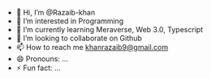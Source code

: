 - 👋 Hi, I’m @Razaib-khan
- 👀 I’m interested in Programming
- 🌱 I’m currently learning Meraverse, Web 3.0, Typescript
- 💞️ I’m looking to collaborate on Github
- 📫 How to reach me khanrazaib9@gmail.com
- 😄 Pronouns: ...
- ⚡ Fun fact: ...

<!---
Razaib-khan/Razaib-khan is a ✨ special ✨ repository because its `README.md` (this file) appears on your GitHub profile.
You can click the Preview link to take a look at your changes.
--->
